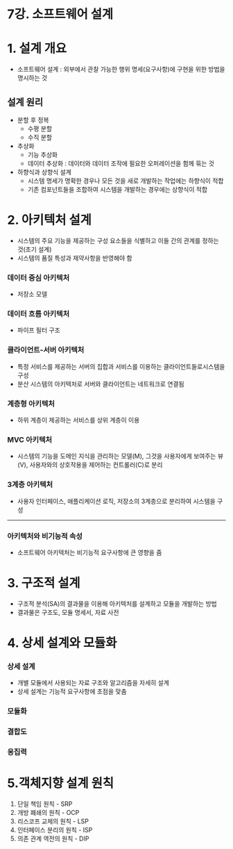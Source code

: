 # 7강. 소프트웨어 설계

# 1. 설계 개요
* 소프트웨어 설계 : 외부에서 관찰 가능한 행위 명세(요구사항)에 구현을 위한 방법을 명시하는 것

## 설계 원리
* 분할 후 정복
  * 수평 분할
  * 수직 분할
* 추상화
  * 기능 추상화
  * 데이터 추상화 : 데이터와 데이터 조작에 필요한 오퍼레이션을 함께 묶는 것
* 하향식과 상향식 설계
  * 시스템 명세가 명확한 경우나 모든 것을 새로 개발하는 작업에는 하향식이 적합 
  * 기존 컴포넌트들을 조합하여 시스템을 개발하는 경우에는 상향식이 적합

# 2. 아키텍처 설계
* 시스템의 주요 기능을 제공하는 구성 요소들을 식별하고 이들 간의 관계를 정하는 것(초기 설계) 
* 시스템의 품질 특성과 제약사항을 반영해야 함

###  데이터 중심 아키텍처
* 저장소 모델

### 데이터 흐름 아키텍처
* 파이프 필터 구조

### 클라이언트-서버 아키텍처
* 특정 서비스를 제공하는 서버의 집합과 서비스를 이용하는 클라이언트들로시스템을 구성 
* 분산 시스템의 아키텍처로 서버와 클라이언트는 네트워크로 연결됨

### 계층형 아키텍처
* 하위 계층이 제공하는 서비스를 상위 계층이 이용

### MVC 아키텍처
* 시스템의 기능을 도메인 지식을 관리하는 모델(M), 그것을 사용자에게 보여주는 뷰(V), 사용자와의 상호작용을 제어하는 컨트롤러(C)로 분리

### 3계층 아키텍처
* 사용자 인터페이스, 애플리케이션 로직, 저장소의 3계층으로 분리하여 시스템을 구성

---
### 아키텍처와 비기능적 속성
* 소프트웨어 아키텍처는 비기능적 요구사항에 큰 영향을 줌

# 3. 구조적 설계
* 구조적 분석(SA)의 결과물을 이용해 아키텍처를 설계하고 모듈을 개발하는 방법
* 결과물은 구조도, 모듈 명세서, 자료 사전

# 4. 상세 설계와 모듈화
### 상세 설계
* 개별 모듈에서 사용되는 자료 구조와 알고리즘을 자세히 설계 
* 상세 설계는 기능적 요구사항에 초점을 맞춤

### 모듈화

### 결합도

### 응집력

# 5.객체지향 설계 원칙
1. 단일 책임 원칙 - SRP
2. 개방 폐쇄의 원칙 - OCP
3. 리스코프 교체의 원칙 - LSP
4. 인터페이스 분리의 원칙 - ISP
5. 의존 관계 역전의 원칙 - DIP

